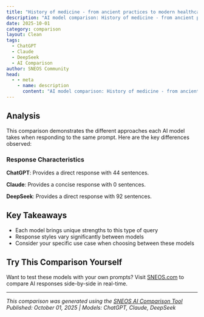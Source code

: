 ```yaml
---
title: "History of medicine - from ancient practices to modern healthcare"
description: "AI model comparison: History of medicine - from ancient practices to modern healthcare..."
date: 2025-10-01
category: comparison
layout: Clean
tags:
  - ChatGPT
  - Claude
  - DeepSeek
  - AI Comparison
author: SNEOS Community
head:
  - - meta
    - name: description
      content: "AI model comparison: History of medicine - from ancient practices to modern healthcare..."
---
```


<ChatComparison
  title="History of medicine - from ancient practices to modern healthcare"
  prompt="History of medicine - from ancient practices to modern healthcare"
  :responses='{
    "ChatGPT": "Certainly! Here is an overview of the history of medicine, tracing its evolution from ancient practices to modern healthcare:\n\n### Ancient Medicine\n- **Prehistoric Era:** Early humans used herbal remedies, spiritual healing, and basic surgical practices like trepanation (drilling holes in the skull) to treat ailments.\n- **Ancient Egypt:** Medicine was closely tied to religion and magic but also involved practical knowledge. The Ebers Papyrus (c. 1550 BCE) is one of the oldest medical texts, detailing various diseases and treatments.\n- **Ancient India:** Ayurveda, dating back over 3,000 years, emphasized balance among bodily elements (doshas). Surgical techniques and herbal medicines were well developed.\n- **Ancient China:** Traditional Chinese Medicine (TCM) arose around 2,000-3,000 BCE, focusing on balance (Yin and Yang) and the flow of Qi through meridians. Techniques included acupuncture and herbal remedies.\n- **Ancient Greece:** Hippocrates (c. 460\u2013370 BCE), often called the \u0022Father of Medicine,\u0022 promoted a rational approach, emphasizing observation and clinical practice. The Hippocratic Corpus laid foundations for medical ethics and systematic diagnosis.\n- **Ancient Rome:** Galen (c. 130\u2013210 CE) expanded on Greek knowledge, emphasizing anatomy and physiology through animal dissection, influencing medicine for centuries.\n\n### Medieval Medicine\n- Medicine intertwined with religion and superstition. Monasteries preserved classical texts.\n- Islamic Golden Age (8th\u201314th centuries): Scholars like Avicenna (Ibn Sina) wrote comprehensive medical encyclopedias (e.g., \u0022The Canon of Medicine\u0022) combining Greek, Persian, and Indian knowledge.\n- Europe saw little advancement initially but later universities formed medical schools.\n\n### Renaissance and Early Modern Medicine\n- Renewed interest in human anatomy through dissections (e.g., Andreas Vesalius in the 16th century).\n- Development of the scientific method began influencing medicine.\n- Invention of the microscope (17th century) enabled discovery of microorganisms.\n- William Harvey described blood circulation (1628), revolutionizing understanding of cardiovascular function.\n\n### 19th Century\n- Germ theory developed by Louis Pasteur and Robert Koch identified microorganisms as causes of disease.\n- Advances in surgery due to anesthesia (e.g., ether, chloroform) and antiseptics (Joseph Lister).\n- Vaccination developed following Edward Jenner\u0027s smallpox vaccine.\n- Public health and epidemiology emerged as important fields.\n\n### 20th Century to Present\n- Discovery of antibiotics (penicillin by Alexander Fleming, 1928) transformed infectious disease treatment.\n- Development of vaccines for many diseases (polio, measles).\n- Advances in medical imaging (X-rays, MRI, CT scans).\n- Introduction of molecular biology and genetics, leading to personalized medicine.\n- Development of organ transplantation, advanced surgical techniques, and intensive care.\n- Focus on healthcare systems, preventive medicine, and chronic disease management.\n\n### Modern Healthcare\n- Integration of technology: telemedicine, electronic health records, AI in diagnostics.\n- Emphasis on evidence-based medicine and clinical trials.\n- Global health initiatives addressing pandemics, vaccination, sanitation, and health education.\n- Ethical considerations, patient rights, and multidisciplinary approaches dominate modern medical practice.\n\n---\n\nThis broad historical progression shows how medicine evolved from mystical and empirical practices to a rigorous, science-based discipline integral to modern society\u2019s health and wellbeing. If you want more detailed information on any specific period or topic, feel free to ask!",
    "Claude": "# History of Medicine: From Ancient Practices to Modern Healthcare\n\n## Ancient Medicine (3000 BCE - 500 CE)\n\n### Mesopotamia and Egypt\n- **Early surgical procedures** documented in Edwin Smith Papyrus (1600 BCE)\n- **Imhotep** (2600 BCE): First known physician and architect\n- **Hammurabi\u0027s Code**: Early medical regulations and physician accountability\n- **Trepanation**: Ancient skull surgeries for spiritual and medical purposes\n\n### Ancient Greece\n- **Hippocrates (460-370 BCE)**: \u0022Father of Medicine\u0022\n  - Hippocratic Oath establishing medical ethics\n  - Theory of Four Humors (blood, phlegm, yellow bile, black bile)\n  - Natural causes of disease rather than supernatural\n- **Asclepions**: Temple-hospitals for healing\n\n### Ancient Rome\n- **Galen (129-216 CE)**: Influential anatomist and physician\n  - Advanced surgical techniques\n  - Extensive anatomical studies (though based on animal dissection)\n  - Theories dominated medicine for over 1,000 years\n\n### Ancient China and India\n- **Traditional Chinese Medicine**: Acupuncture, herbal remedies, qi theory\n- **Ayurveda**: Holistic approach to health and disease\n- **Sushruta Samhita**: Ancient Indian surgical text with detailed procedures\n\n## Medieval Period (500-1500 CE)\n\n### Islamic Golden Age (8th-13th centuries)\n- **Al-Razi (854-925)**: Distinguished smallpox from measles\n- **Ibn Sina (Avicenna, 980-1037)**: \u0022The Canon of Medicine\u0022\n- **Al-Zahrawi**: Advanced surgical instruments and techniques\n- **Hospitals (Bimaristans)**: First organized healthcare institutions\n\n### Medieval Europe\n- **Monasteries**: Centers of medical care and knowledge preservation\n- **Medical schools**: Salerno (9th century), first formal medical education\n- **Black Death (1347-1351)**: Catalyzed understanding of contagion\n- **Quarantine practices**: Early public health measures\n\n## Renaissance and Early Modern Period (1500-1800)\n\n### Scientific Revolution\n- **Andreas Vesalius (1514-1564)**: Accurate human anatomy through dissection\n- **William Harvey (1578-1657)**: Circulation of blood\n- **Antonie van Leeuwenhoek**: Microscopy and discovery of microorganisms\n- **Paracelsus**: Chemical remedies and toxicology principles\n\n### Major Breakthroughs\n- **Smallpox inoculation**: Early immunization practices\n- **Edward Jenner (1796)**: First successful vaccination\n- **Obstetrics advances**: Reduced maternal mortality\n- **Military medicine**: Improved battlefield surgery\n\n## 19th Century Revolution\n\n### Germ Theory\n- **Louis Pasteur**: Pasteurization and vaccination development\n- **Robert Koch**: Koch\u0027s postulates for proving disease causation\n- **Joseph Lister**: Antiseptic surgery\n- **Ignaz Semmelweis**: Handwashing in hospitals\n\n### Anesthesia and Surgery\n- **Ether and chloroform**: Pain-free surgery becomes possible\n- **Aseptic techniques**: Sterile surgical procedures\n- **Specialized surgical instruments**: Precision operations\n\n### Public Health\n- **John Snow**: Cholera and waterborne disease investigation\n- **Sanitation reforms**: Clean water and waste management\n- **Nursing profession**: Florence Nightingale\u0027s contributions\n\n## Early 20th Century (1900-1950)\n\n### Pharmaceutical Revolution\n- **Paul Ehrlich**: \u0022Magic bullet\u0022 concept and chemotherapy\n- **Alexander Fleming (1928)**: Penicillin discovery\n- **Insulin (1922)**: Diabetes treatment breakthrough\n- **Vitamins**: Understanding nutritional deficiencies\n\n### Diagnostic Advances\n- **X-rays (1895)**: Medical imaging revolution\n- **Electrocardiography**: Heart disease diagnosis\n- **Blood typing**: Safe blood transfusions\n- **Laboratory medicine**: Clinical chemistry and pathology\n\n### Infectious Disease Control\n- **Vaccines**: Diphtheria, tetanus, polio prevention\n- **Antibiotics**: Bacterial infection treatment\n- **Vector control**: Malaria and yellow fever management\n\n## Modern Medicine (1950-Present)\n\n### Medical Technology\n- **CT and MRI scans**: Advanced medical imaging\n- **",
    "DeepSeek": "Of course. Here is a comprehensive overview of the history of medicine, tracing its evolution from ancient mystical practices to the sophisticated, evidence-based healthcare system of today.\n\nThis journey can be divided into several key eras:\n\n### I. Ancient Medicine: Mysticism, Observation, and the First Systems\n\nIn the ancient world, medicine was a blend of religion, magic, and early empirical observation.\n\n**Prehistoric Medicine (c. 10,000 BCE and earlier)**\n*   **Practices:** Trepanation (drilling holes in the skull to release evil spirits or cure ailments), use of herbal remedies, and rituals to drive out demons believed to cause disease.\n*   **Concept of Illness:** Supernatural\u2014illness was a punishment from the gods or the work of evil spirits.\n\n**Mesopotamia (c. 3000 BCE)**\n*   **Practices:** Diagnoses were often made through divination (reading sheep livers or celestial omens). Physicians also used practical treatments like bandages, enemas, and herbal potions.\n*   **Code of Hammurabi (c. 1750 BCE):** Included some of the first laws governing medical practice, with strict fees and punishments for failure (e.g., \u0022If a surgeon has caused a nobleman\u0027s death... his hands shall be cut off\u0022).\n\n**Ancient Egypt (c. 3000 BCE)**\n*   **Practices:** Highly advanced for their time. They developed surgical techniques, used prosthetics, and had an extensive pharmacopoeia documented in texts like the **Ebers Papyrus** (c. 1550 BCE).\n*   **Concept of Illness:** A balance between channels in the body. Blockages (like those in the Nile) could cause disease. The heart was considered the center of thought and emotion.\n*   **Notable Figure:** **Imhotep** (c. 2650 BCE), a high priest and physician later deified as the god of medicine.\n\n**Ancient India (c. 1500 BCE - 500 CE)**\n*   **System: Ayurveda** (\u0022The Science of Life\u0022).\n*   **Practices:** Focused on balance between three bodily humors or doshas (Vata, Pitta, Kapha). Treatments included diet, herbal medicines, yoga, and surgical procedures.\n*   **Notable Figure:** **Sushruta** (c. 600 BCE), known as the \u0022Father of Surgery,\u0022 described complex operations like cataract surgery and plastic surgery (rhinoplasty) in the *Sushruta Samhita*.\n\n**Ancient China (c. 2000 BCE - 500 CE)**\n*   **System:** Traditional Chinese Medicine (TCM).\n*   **Practices:** Centered on the concept of balancing **Qi** (vital energy) and the forces of **Yin and Yang**. Treatments included herbal medicine, acupuncture, moxibustion, and massage (Tui Na).\n*   **Text:** *The Yellow Emperor\u2019s Inner Canon (Huangdi Neijing)*, a foundational text compiled around 200 BCE.\n\n**Ancient Greece: The Foundational Shift (c. 500 BCE)**\n*   **The Hippocratic Revolution:** This was a pivotal moment. The **Hippocratic Corpus**, attributed to **Hippocrates** (c. 460 \u2013 370 BCE) and his followers, rejected supernatural explanations.\n*   **Key Concepts:**\n    *   **The Four Humors:** Health depended on the balance of four bodily fluids: Blood, Phlegm, Yellow Bile, and Black Bile.\n    *   **Natural Causes:** Disease had natural causes and could be studied through observation and logic.\n    *   **The Hippocratic Oath:** Established ethical standards for physicians that are still influential today.\n*   **Later Figure: Galen** (129 \u2013 c. 216 CE): A Greek physician in the Roman Empire who dissected animals and greatly expanded anatomical knowledge. His theories, which were a synthesis of earlier ideas, became dogmatic and dominated Western medicine for 1,500 years.\n\n---\n\n### II. The Middle Ages: Stagnation and Preservation\n\n**Europe (c. 500 \u2013 1400 CE)**\n*   **Decline of Science:** With the fall of Rome, medical progress in Europe largely halted. Medicine was practiced in monasteries, and prayer and pilgrimage were common \u0022cures.\u0022\n*   **Preservation of Knowledge:** Arabic and Persian scholars in the Islamic World (e.g., **Avicenna** / Ibn Sina, **Rhazes** / Al-Razi) translated and preserved Greek texts, adding their own significant observations and discoveries. Avicenna\u0027s *The Canon of Medicine* became a standard text in Europe for centuries.\n\n---\n\n### III. The Renaissance to the 18th Century: The Rebirth of Inquiry\n\nThe Renaissance\u0027s spirit of inquiry began to challenge ancient authorities.\n\n*   **Anatomy:** **Andreas Vesalius** (1514-1564) published *De humani corporis fabrica (On the Fabric of the Human Body)*, based on human dissections. It corrected many of Galen\u0027s errors and set a new standard for anatomy.\n*   **Physiology:** **William Harvey** (1578-1657) described the circulation of blood and the function of the heart, overturning Galenic physiology.\n*   **Surgery:** **Ambroise Par\u00E9** (1510-1590), a French barber-surgeon, improved surgical techniques, using ligatures to tie off blood vessels instead of cauterizing wounds with boiling oil.\n\n---\n\n### IV. The 19th Century: The Dawn of Modern Medicine\n\nThis century saw breakthroughs that finally moved medicine into a scientific discipline.\n\n*   **Germ Theory of Disease:** The work of **Louis Pasteur** (1822-1895) in France and **Robert Koch** (1843-1910) in Germany proved that microorganisms (germs) caused specific diseases. This was the single most important discovery in medicine.\n*   **Antisepsis:** **Joseph Lister** (1827-1912), inspired by Pasteur, introduced carbolic acid to sterilize wounds and surgical instruments, dramatically reducing post-operative infections.\n*   **Anesthesia:** The public demonstration of ether (1846) and the later use of chloroform made painless surgery possible.\n*   **Public Health:** **John Snow** (1813-1858) traced a cholera outbreak in London to a contaminated water pump, founding modern epidemiology. Sanitation and hygiene became public priorities.\n*   **Nursing:** **Florence Nightingale** (1820-1910) established modern nursing during the Crimean War, emphasizing hygiene, sanitation, and statistical analysis.\n\n---\n\n### V. The 20th Century: The Therapeutic Revolution\n\nAn explosion of innovation transformed healthcare.\n\n*   **Magic Bullets and Antibiotics:** **Paul Ehrlich** (1854-1915) developed Salvarsan, the first effective treatment for syphilis. **Alexander Fleming\u0027s** discovery of penicillin (1928) and its subsequent mass production in the 1940s began the antibiotic era.\n*   **Imaging:** **Wilhelm R\u00F6ntgen** discovered X-rays (1895), allowing doctors to see inside the body without surgery.\n*   **Vaccines:** Mass vaccination programs, building on Edward Jenner\u0027s 18th-century smallpox vaccine, eradicated or controlled diseases like polio, measles, and tetanus.\n*   **Chronic Disease Management:** The discovery of **insulin** (1921) by Banting and Best turned Type 1 diabetes from a death sentence into a manageable condition.\n*   **Genetics \u0026 Molecular Biology:** The discovery of the structure of DNA (1953) by Watson, Crick, and Franklin opened the door to understanding disease at a molecular level.\n*   **Pharmaceuticals:** The development of countless drugs, from antidepressants to statins to chemotherapy, allowed for the chemical treatment of a vast range of conditions.\n*   **Advanced Surgery:** The development of organ transplantation (first successful kidney transplant in 1954), minimally invasive (keyhole) surgery, and cardiac surgery became routine.\n\n---\n\n### VI. The 21st Century: Genomics, Technology, and Personalized Medicine\n\nWe are now in an era defined by information and biotechnology.\n\n*   **The Human Genome Project:** Completed in 2003, it mapped all human genes, paving the way for understanding the genetic basis of disease.\n*   **Personalized Medicine \u0026 Genomics:** Treatments and drugs can now be tailored to an individual\u0027s genetic makeup, making them more effective.\n*   **Immunotherapy:** Harnessing the body\u0027s own immune system to fight diseases like cancer.\n*   **Telemedicine \u0026 Digital Health:** Remote consultations, wearable health monitors, and AI-driven diagnostics are increasing access and efficiency.\n*   **CRISPR Gene Editing:** A revolutionary technology that allows for precise editing of genes, offering potential cures for genetic disorders.\n*   **Robotics \u0026 AI:** Robotic-assisted surgery provides greater precision, while AI is used to analyze medical images, predict outbreaks, and assist in drug discovery.\n\n### Conclusion\n\nThe history of medicine is a story of a long, slow climb from superstition to science. It is a journey from viewing disease as a divine punishment to understanding it as a biological process that can be studied, prevented, and treated. The core tenets established by Hippocrates\u2014observation, ethics, and the search for natural causes\u2014remain the bedrock upon which modern, evidence-based healthcare is built. The future promises even more profound changes as we learn to manipulate the very code of life itself."
  }'
  published-date="11:21"
/>

## Analysis

This comparison demonstrates the different approaches each AI model takes when responding to the same prompt. Here are the key differences observed:

### Response Characteristics

**ChatGPT**: Provides a direct response with 44 sentences. 

**Claude**: Provides a concise response with 0 sentences. 

**DeepSeek**: Provides a direct response with 92 sentences. 

## Key Takeaways

- Each model brings unique strengths to this type of query
- Response styles vary significantly between models
- Consider your specific use case when choosing between these models

## Try This Comparison Yourself

Want to test these models with your own prompts? Visit [SNEOS.com](https://sneos.com) to compare AI responses side-by-side in real-time.

---

*This comparison was generated using the [SNEOS AI Comparison Tool](https://sneos.com)*
*Published: October 01, 2025 | Models: ChatGPT, Claude, DeepSeek*
